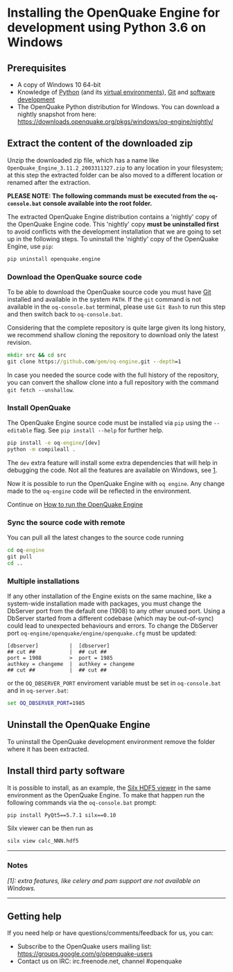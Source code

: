 # Installing the OpenQuake Engine for development using Python 3.6 on Windows

## Prerequisites

- A copy of Windows 10 64-bit
- Knowledge of [Python](https://www.python.org/) (and its [virtual environments](https://docs.python.org/3.6/tutorial/venv.html)), [Git](https://git-scm.com/) and [software development](https://xkcd.com/844/)
- The OpenQuake Python distribution for Windows. You can download a nightly snapshot from here: https://downloads.openquake.org/pkgs/windows/oq-engine/nightly/

## Extract the content of the downloaded zip

Unzip the downloaded zip file, which has a name like `OpenQuake_Engine_3.11.2_2003311327.zip` to any location in your filesystem; at this step the extracted folder can be also moved to a different location or renamed after the extraction.

**PLEASE NOTE: The following commands must be executed from the `oq-console.bat` console available into the root folder.**

The extracted OpenQuake Engine distribution contains a 'nightly' copy of the OpenQuake Engine code. This 'nightly' copy **must be uninstalled first** to avoid conflicts with the development installation that we are going to set up in the following steps. To uninstall the 'nightly' copy of the OpenQuake Engine, use `pip`:

```cmd
pip uninstall openquake.engine
```

### Download the OpenQuake source code

To be able to download the OpenQuake source code you must have [Git](https://git-scm.com/download/windows) installed and available in the system `PATH`. If the `git` command is not available in
the `oq-console.bat` terminal, please use `Git Bash` to run this step and then switch back to `oq-console.bat`. 

Considering that the complete repository is quite large given its long history, we recommend shallow cloning the repository to download only the latest revision.

```cmd
mkdir src && cd src
git clone https://github.com/gem/oq-engine.git --depth=1
```
In case you needed the source code with the full history of the repository, you
can convert the shallow clone into a full repository with the command
`git fetch --unshallow`.

### Install OpenQuake

The OpenQuake Engine source code must be installed via `pip` using the `--editable` flag. See `pip install --help` for further help.

```cmd
pip install -e oq-engine/[dev]
python -m compileall .
```
The `dev` extra feature will install some extra dependencies that will help in debugging the code. Not all the features are available on Windows, see [1](#note1).

Now it is possible to run the OpenQuake Engine with `oq engine`. Any change made to the `oq-engine` code will be reflected in the environment.

Continue on [How to run the OpenQuake Engine](../running/unix.md)

### Sync the source code with remote

You can pull all the latest changes to the source code running

```cmd
cd oq-engine
git pull
cd ..
```

### Multiple installations

If any other installation of the Engine exists on the same machine, like a system-wide installation made with packages, you must change the DbServer port from the default one (1908) to any other unused port. Using a DbServer started from a different codebase (which may be out-of-sync) could lead to unexpected behaviours and errors. To change the DbServer port `oq-engine/openquake/engine/openquake.cfg` must be updated:

```
[dbserver]          |  [dbserver]
## cut ##           |  ## cut ##
port = 1908         >  port = 1985
authkey = changeme  |  authkey = changeme
## cut ##           |  ## cut ##
```

or the `OQ_DBSERVER_PORT` enviroment variable must be set in `oq-console.bat` and in `oq-server.bat`:

```cmd
set OQ_DBSERVER_PORT=1985
```

## Uninstall the OpenQuake Engine

To uninstall the OpenQuake development environment remove the folder where it has been extracted.

## Install third party software

It is possible to install, as an example, the [Silx HDF5 viewer](http://www.silx.org/) in the same environment as the OpenQuake Engine. To make that happen run the following commands via the `oq-console.bat` prompt:

```cmd
pip install PyQt5==5.7.1 silx==0.10
```

Silx viewer can be then run as

```cmd
silx view calc_NNN.hdf5
```

***

### Notes ###

*<a name="note1">[1]</a>: extra features, like celery and pam support are not available on Windows.*

***

## Getting help
If you need help or have questions/comments/feedback for us, you can:
  * Subscribe to the OpenQuake users mailing list: https://groups.google.com/g/openquake-users
  * Contact us on IRC: irc.freenode.net, channel #openquake
